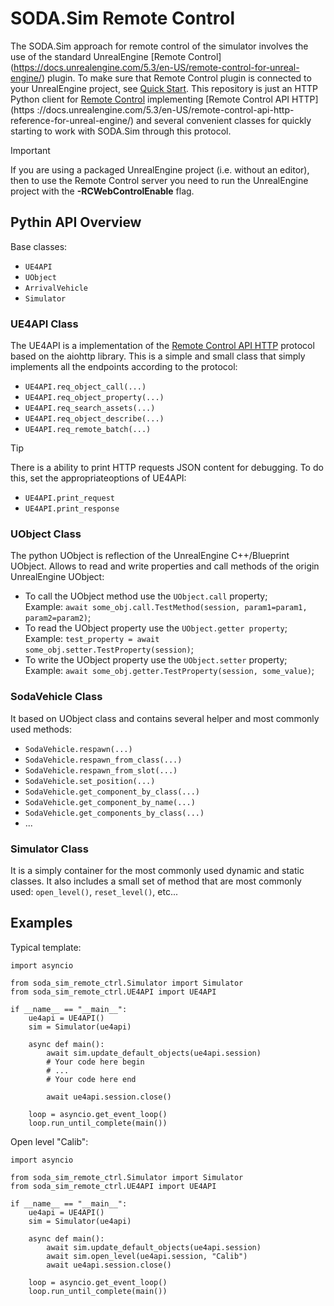 # SODA.Sim Remote Control

The SODA.Sim approach for remote control of the simulator involves the use of the standard UnrealEngine [Remote Control]  (https://docs.unrealengine.com/5.3/en-US/remote-control-for-unreal-engine/) plugin. To make sure that Remote Control plugin is connected to your UnrealEngine project, see [Quick Start](https://docs.unrealengine.com/5.3/en-US/remote-control-api-websocket-reference-for-unreal-engine/).
This repository is just an HTTP Python client for [Remote Control](https://docs.unrealengine.com/5.3/en-US/remote-control-for-unreal-engine/) implementing [Remote Control API HTTP](https ://docs.unrealengine.com/5.3/en-US/remote-control-api-http-reference-for-unreal-engine/) and several convenient classes for quickly starting to work with SODA.Sim through this protocol.

> [!IMPORTANT]  
> If you are using a packaged UnrealEngine project (i.e. without an editor), then to use the Remote Control server you need to run the UnrealEngine project with the **-RCWebControlEnable** flag.

## Pythin API Overview  
Base classes:
  - ``UE4API`` 
  - ``UObject``
  - ``ArrivalVehicle``
  - ``Simulator``
  
### UE4API Class 
The UE4API is a implementation of the [Remote Control API HTTP](https://docs.unrealengine.com/5.3/en-US/remote-control-api-http-reference-for-unreal-engine/) protocol based on the aiohttp library. This is a simple and small class that simply implements all the endpoints according to the protocol:
  - ``UE4API.req_object_call(...)``
  - ``UE4API.req_object_property(...)``
  - ``UE4API.req_search_assets(...)``
  - ``UE4API.req_object_describe(...)``
  - ``UE4API.req_remote_batch(...)`` 

> [!TIP]
> There is a ability to print HTTP requests JSON content for debugging. To do this, set the appropriateoptions of UE4API:
>   - ``UE4API.print_request``
>   - ``UE4API.print_response``

### UObject Class
The python UObject is reflection of the UnrealEngine C++/Blueprint UObject. Allows to read and write properties and call methods of the origin UnrealEngine UObject:
  - To call the UObject method use the ``UObject.call`` property;  
    Example: ``await some_obj.call.TestMethod(session, param1=param1, param2=param2)``;  
  - To read the UObject property use the ``UObject.getter property``;  
    Example: ``test_property = await some_obj.setter.TestProperty(session)``;  
  - To write the UObject property use the ``UObject.setter`` property;  
    Example: ``await some_obj.getter.TestProperty(session, some_value)``;  

### SodaVehicle Class
It based on UObject class and contains several helper and most commonly used methods:
  - ``SodaVehicle.respawn(...)``
  - ``SodaVehicle.respawn_from_class(...)``
  - ``SodaVehicle.respawn_from_slot(...)``
  - ``SodaVehicle.set_position(...)``
  - ``SodaVehicle.get_component_by_class(...)``
  - ``SodaVehicle.get_component_by_name(...)``
  - ``SodaVehicle.get_components_by_class(...)``
  - ...

### Simulator Class
It is a simply container for the most commonly used dynamic and static classes. It also includes a small set of method that are most commonly used: ``open_level()``, ``reset_level()``, etc... 

## Examples
Typical template:
```
import asyncio

from soda_sim_remote_ctrl.Simulator import Simulator
from soda_sim_remote_ctrl.UE4API import UE4API

if __name__ == "__main__":
    ue4api = UE4API()
    sim = Simulator(ue4api)

    async def main():
        await sim.update_default_objects(ue4api.session)
        # Your code here begin
        # ...
        # Your code here end

        await ue4api.session.close()

    loop = asyncio.get_event_loop()
    loop.run_until_complete(main())
```

Open level "Calib":
```
import asyncio

from soda_sim_remote_ctrl.Simulator import Simulator
from soda_sim_remote_ctrl.UE4API import UE4API

if __name__ == "__main__":
    ue4api = UE4API()
    sim = Simulator(ue4api)

    async def main():
        await sim.update_default_objects(ue4api.session)
        await sim.open_level(ue4api.session, "Calib")
        await ue4api.session.close()

    loop = asyncio.get_event_loop()
    loop.run_until_complete(main())
```